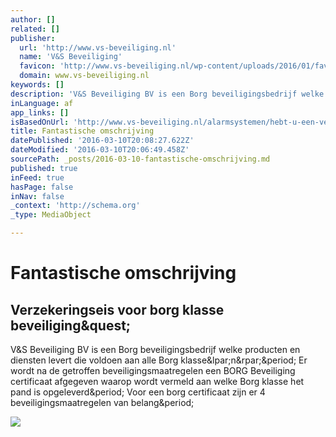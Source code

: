 ```yaml
---
author: []
related: []
publisher:
  url: 'http://www.vs-beveiliging.nl'
  name: 'V&S Beveiliging'
  favicon: 'http://www.vs-beveiliging.nl/wp-content/uploads/2016/01/favicon-16.png'
  domain: www.vs-beveiliging.nl
keywords: []
description: 'V&S Beveiliging BV is een Borg beveiligingsbedrijf welke producten en diensten levert die voldoen aan alle Borg klasse(n). Er wordt na de getroffen beveiligingsmaatregelen een BORG Beveiliging certificaat afgegeven waarop wordt vermeld aan welke Borg klasse het pand is opgeleverd. Voor een borg certificaat zijn er 4 beveiligingsmaatregelen van belang.'
inLanguage: af
app_links: []
isBasedOnUrl: 'http://www.vs-beveiliging.nl/alarmsystemen/hebt-u-een-verzekeringseis-waarin-beveiliging-conform-borg-klasse-wordt-geeist/'
title: Fantastische omschrijving
datePublished: '2016-03-10T20:08:27.622Z'
dateModified: '2016-03-10T20:06:49.458Z'
sourcePath: _posts/2016-03-10-fantastische-omschrijving.md
published: true
inFeed: true
hasPage: false
inNav: false
_context: 'http://schema.org'
_type: MediaObject

---
```

# Fantastische omschrijving

<article style=""><h1>Verzekeringseis voor borg klasse beveiliging&amp;quest;</h1><p>V&amp;S Beveiliging BV is een Borg beveiligingsbedrijf welke producten en diensten levert die voldoen aan alle Borg klasse&amp;lpar;n&amp;rpar;&amp;period; Er wordt na de getroffen beveiligingsmaatregelen een BORG Beveiliging certificaat afgegeven waarop wordt vermeld aan welke Borg klasse het pand is opgeleverd&amp;period; Voor een borg certificaat zijn er 4 beveiligingsmaatregelen van belang&amp;period;</p><img src="http://www.vs-beveiliging.nl/wp-content/uploads/2016/01/ccvborglogo.jpg" /></article>
